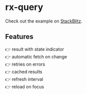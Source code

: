 # rx-query

Check out the example on [StackBlitz](https://stackblitz.com/github/timdeschryver/rx-query).

## Features

👉 result with state indicator  
👉 automatic fetch on change  
👉 retries on errors  
👉 cached results  
👉 refresh interval  
👉 reload on focus
